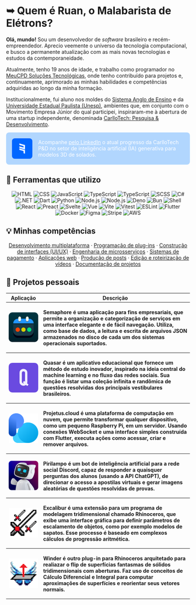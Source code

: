 # ➥ Quem é Ruan, o Malabarista de Elétrons?

**Olá, mundo!** Sou um desenvolvedor de *software* brasileiro e recém-empreendedor. Aprecio veemente o universo da tecnologia computacional, e busco a permanente atualização com as mais novas tecnologias e estudos da contemporaneidade.

Atualmente, tenho 19 anos de idade, e trabalho como programador no [MeuCPD Soluções Tecnológicas](https://meucpd.com.br/), onde tenho contribuído para projetos e, continuamente, aprimorado as minhas habilidades e competências adquiridas ao longo da minha formação.

Institucionalmente, fui aluno nos moldes do [Sistema Anglo de Ensino](https://www.sistemaanglo.com.br/) e da [Universidade Estadual Paulista (Unesp)](https://www2.unesp.br/), ambientes que, em conjunto com o Movimento Empresa Júnior do qual participei, inspiraram-me à abertura de uma startup independente, denominada [CarlloTech: Pesquisa & Desenvolvimento](https://carllotech.com/).

<div style="display: flex; align-items: center; border-radius: 8px; padding: 16px;background-color: rgba(0, 123, 255, 0.3);">
  <img src="images/carllotech-logo.svg" alt="Ícone" style="width: 56px; margin-right: 16px; border-radius: 8px;">
  <p style="color: white; margin: 0;">
    Acompanhe <a href="https://www.linkedin.com/company/carllotech" style="color: white; text-decoration: underline">pelo LinkedIn</a> o atual progresso da CarlloTech P&D no setor de inteligência artificial (IA) generativa para modelos 3D de solados.
  </p>
</div>

## 🚀 Ferramentas que utilizo

<p align="center">
  <img src="https://img.shields.io/badge/html-E44D27.svg?style=for-the-badge&logo=html5&logoColor=white" alt="HTML">
  <img src="https://img.shields.io/badge/css-2465F1.svg?style=for-the-badge&logo=css3&logoColor=white" alt="CSS">
  <img src="https://img.shields.io/badge/javascript-323330.svg?style=for-the-badge&logo=javascript&logoColor=F7DF1E" alt="JavaScript">
  <img src="https://img.shields.io/badge/typescript-3078C6.svg?style=for-the-badge&logo=typescript&logoColor=white" alt="TypeScript">
  <img src="https://img.shields.io/badge/tailwindcss-%2338B2AC.svg?style=for-the-badge&logo=tailwind-css&logoColor=white" alt="TypeScript">
  <img src="https://img.shields.io/badge/scss-C6538C.svg?style=for-the-badge&logo=sass&logoColor=white" alt="SCSS">
  <img src="https://img.shields.io/badge/c%23-36008D.svg?style=for-the-badge&logo=c-sharp&logoColor=white" alt="C#">
  <img src="https://img.shields.io/badge/.NET-5027D5.svg?style=for-the-badge&logo=dotnet&logoColor=fbf0df" alt=".NET">
  <img src="https://img.shields.io/badge/dart-%230175C2.svg?style=for-the-badge&logo=dart&logoColor=white" alt="Dart">
  <img src="https://img.shields.io/badge/python-646464.svg?style=for-the-badge&logo=python&logoColor=white" alt="Python">
  <img src="https://img.shields.io/badge/node%2ejs-3C863B.svg?style=for-the-badge&logo=nodedotjs&logoColor=white" alt="Node.js">
  <img src="https://img.shields.io/badge/npm-cb3837.svg?style=for-the-badge&logo=npm&logoColor=white" alt="Node.js">
  <img src="https://img.shields.io/badge/deno-000000.svg?style=for-the-badge&logo=deno&logoColor=white" alt="Deno">
  <img src="https://img.shields.io/badge/bun-282a36.svg?style=for-the-badge&logo=bun&logoColor=fbf0df" alt="Bun">
  <img src="https://img.shields.io/badge/shell-3E474A.svg?style=for-the-badge&logo=gnu-bash&logoColor=white" alt="Shell">
  <img src="https://img.shields.io/badge/react-202332.svg?style=for-the-badge&logo=react&logoColor=61dafb" alt="React">
  <img src="https://img.shields.io/badge/preact-673AB7.svg?style=for-the-badge&logo=preact&logoColor=white" alt="Preact">
  <img src="https://img.shields.io/badge/svelte-F73B01.svg?style=for-the-badge&logo=svelte&logoColor=white" alt="Svelte">
  <img src="https://img.shields.io/badge/vuejs-%2335495e.svg?style=for-the-badge&logo=vuedotjs&logoColor=%234FC08D" alt="Vue">
  <img src="https://img.shields.io/badge/vite-%23646CFF.svg?style=for-the-badge&logo=vite&logoColor=white" alt="Vite">
  <img src="https://img.shields.io/badge/vitest-%2377A024.svg?style=for-the-badge&logo=vitest&logoColor=white" alt="Vitest">
  <img src="https://img.shields.io/badge/ESLint-4B3263?style=for-the-badge&logo=eslint&logoColor=white" alt="ESLint">
  <img src="https://img.shields.io/badge/flutter-02569b.svg?style=for-the-badge&logo=flutter&logoColor=white" alt="Flutter">
  <img src="https://img.shields.io/badge/docker-%230db7ed.svg?style=for-the-badge&logo=docker&logoColor=white" alt="Docker">
  <img src="https://img.shields.io/badge/figma-%23FF3737.svg?style=for-the-badge&logo=figma&logoColor=white" alt="Figma">
  <img src="https://img.shields.io/badge/stripe-%236772E5.svg?style=for-the-badge&logo=stripe&logoColor=white" alt="Stripe">
  <img src="https://img.shields.io/badge/AWS-%23FF9900.svg?style=for-the-badge&logo=amazon-aws&logoColor=white" alt="AWS">
</p>

## 💡 Minhas competências

<p align="center">
  <a href="#">Desenvolvimento multiplataforma</a> · <a href="#">Programação de plug-ins</a> · <a href="#">Construção de interfaces (UI/UX)</a> · <a href="#">Engenharia de microsserviços</a> · <a href="#">Sistemas de pagamento</a> · <a href="#">Aplicações web</a> · <a href="#">Produção de posts</a> · <a href="#">Edição e roteirização de vídeos</a> · <a href="#">Documentação de projetos</a>
</p>


## 📘 Projetos pessoais

<table>
  <thead>
    <tr>
      <th>Aplicação</th>
      <th>Descrição</th>
    </tr>
  </thead>
  <tbody>
  <tr>
      <th>
        <a href="https://github.com/ruancarllo/semaphore">
          <img width="150" src="images/semaphore-logo.png">
        </a>
      </th>
      <th>
        <p align="left">Semaphore é uma aplicação para fins empresariais, que permite a organização e categorização de serviços em uma interface elegante e de fácil navegação. Utiliza, como base de dados, a leitura e escrita de arquivos JSON armazenados no disco de cada um dos sistemas operacionais suportados.</p>  
      </th>
    </tr>
    <tr>
      <th>
        <a href="https://github.com/ruancarllo/quasar">
          <img width="150" src="images/quasar-logo.png">
        </a>
      </th>
      <th>
        <p align="left">Quasar é um aplicativo educacional que fornece um método de estudo inovador, inspirado na ideia central do machine learning e no fluxo das redes sociais. Sua função é listar uma coleção infinita e randômica de questões resolvidas dos principais vestibulares brasileiros.</p>  
      </th>
    </tr>
    <tr>
      <th>
        <a href="https://github.com/ruancarllo/projetus.cloud">
          <img width="150" src="images/projetus_cloud-logo.png">
        </a>
      </th>
      <th>
        <p align="left">Projetus.cloud é uma plataforma de computação em nuvem, que permite transformar qualquer dispositivo, como um pequeno Raspberry Pi, em um servidor. Usando conexões WebSocket e uma interface simples construída com Flutter, executa ações como acessar, criar e remover arquivos.</p>  
      </th>
    </tr>
    <tr>
      <th>
        <a href="https://github.com/ruancarllo/pirilampo">
          <img width="150" src="images/pirilampo-logo.png">
        </a>
      </th>
      <th>
        <p align="left">Pirilampo é um bot de inteligência artificial para a rede social Discord, capaz de responder a quaisquer perguntas dos alunos (usando a API ChatGPT), de direcionar o acesso a apostilas virtuais e gerar imagens aleatórias de questões resolvidas de provas.</p> 
      </th>
    </tr>
    <tr>
      <th>
        <a href="https://github.com/ruancarllo/excalibur">
          <img width="150" src="images/excalibur-logo.png">
        </a>
      </th>
      <th>
        <p align="left">Excalibur é uma extensão para um programa de modelagem tridimensional chamado Rhinoceros, que exibe uma interface gráfica para definir parâmetros de escalamento de objetos, como por exemplo modelos de sapatos. Esse processo é baseado em complexos cálculos de progressão aritmética.</p>  
      </th>
    </tr>
    <tr>
      <th>
        <a href="https://github.com/ruancarllo/winder">
          <img width="150" src="images/winder-logo.png">
        </a>
      </th>
      <th>
        <p align="left">Winder é outro plug-in para Rhinoceros arquitetado para realiazar o flip de superfícias fantasmas de sólidos tridimensionais com aberturas. Faz uso de conceitos de Cálculo Diferencial e Integral para computar aproximações de superfícies e reorientar seus vetores normais.</p>  
      </th>
    </tr>
  </tbody>
</table>